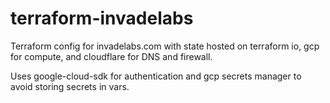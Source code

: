 # terraform-invadelabs

Terraform config for invadelabs.com with state hosted on terraform io, gcp for compute, and cloudflare for DNS and firewall.

Uses google-cloud-sdk for authentication and gcp secrets manager to avoid storing secrets in vars.
